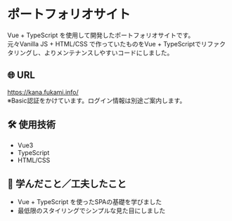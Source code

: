 # ポートフォリオサイト
Vue + TypeScript を使用して開発したポートフォリオサイトです。  
元々Vanilla JS + HTML/CSS で作っていたものをVue + TypeScriptでリファクタリングし、よりメンテナンスしやすいコードにしました。

## :globe_with_meridians: URL
https://kana.fukami.info/  
※Basic認証をかけています。ログイン情報は別途ご案内します。

## 🛠 使用技術
- Vue3
- TypeScript
- HTML/CSS

## 📌 学んだこと／工夫したこと
- Vue + TypeScript を使ったSPAの基礎を学びました
- 最低限のスタイリングでシンプルな見た目にしました
